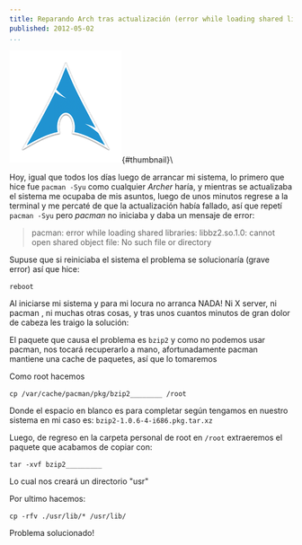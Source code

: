 ```yaml
---
title: Reparando Arch tras actualización (error while loading shared libraries':' libbz2.so.1.0':' Cannot open shared object file)
published: 2012-05-02
...
```


![](/img/repairarch/thumbnail.png){#thumbnail}\

Hoy, igual que todos los días luego de arrancar mi sistema, lo primero que hice
fue `pacman -Syu` como cualquier *Archer* haría, y mientras se actualizaba el
sistema me ocupaba de mis asuntos, luego de unos minutos regrese a la terminal y
me percaté de que la actualización había fallado, así que repetí `pacman -Syu`
pero *pacman* no iniciaba y daba un mensaje de error:

> pacman: error while loading  shared libraries: libbz2.so.1.0: cannot open
> shared object file: No such file or directory

<!--more-->

Supuse que si reiniciaba el sistema el problema se solucionaría (grave error)
así que hice:

    reboot

Al iniciarse mi sistema y para mi locura no arranca NADA! Ni X server, ni pacman
, ni muchas otras cosas, y tras unos cuantos minutos de gran dolor de cabeza les
traigo la solución:

El paquete que causa el problema es `bzip2` y como no podemos usar pacman, nos
tocará recuperarlo a mano, afortunadamente pacman mantiene una cache de
paquetes, así que lo tomaremos

Como root hacemos

    cp /var/cache/pacman/pkg/bzip2________ /root

Donde el espacio en blanco es para completar según tengamos en nuestro sistema
en mi caso es: `bzip2-1.0.6-4-i686.pkg.tar.xz`

Luego, de regreso en la carpeta personal de root en `/root` extraeremos el
  paquete que acabamos de copiar con:

    tar -xvf bzip2_________

Lo cual nos creará un directorio "usr"

Por ultimo hacemos:

    cp -rfv ./usr/lib/* /usr/lib/


Problema solucionado!
